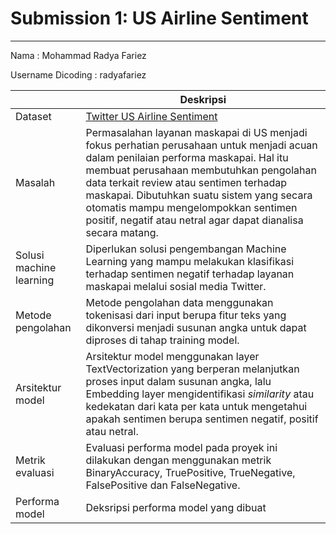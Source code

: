 # Submission 1: US Airline Sentiment
-------------------------------------------------------------------

Nama : Mohammad Radya Fariez

Username Dicoding : radyafariez

|	                       | Deskripsi                                                            |
|------------------------|----------------------------------------------------------------------|
|Dataset                 | [Twitter US Airline Sentiment](https://www.kaggle.com/datasets/crowdflower/twitter-airline-sentiment?select=Tweets.csv)                                                                              |
|Masalah                 | Permasalahan layanan maskapai di US menjadi fokus perhatian perusahaan untuk menjadi acuan dalam penilaian performa maskapai. Hal itu membuat perusahaan membutuhkan pengolahan data terkait review atau sentimen terhadap maskapai. Dibutuhkan suatu sistem yang secara otomatis mampu mengelompokkan sentimen positif, negatif atau netral agar dapat dianalisa secara matang.                                                                        |
|Solusi machine learning | Diperlukan solusi pengembangan Machine Learning yang mampu melakukan klasifikasi terhadap sentimen negatif terhadap layanan maskapai melalui sosial media Twitter.                                 |
|Metode pengolahan	     | Metode pengolahan data menggunakan tokenisasi dari input berupa fitur teks yang dikonversi menjadi susunan angka untuk dapat diproses di tahap training model.                                     |
|Arsitektur model	       | Arsitektur model menggunakan layer TextVectorization yang berperan melanjutkan proses input dalam susunan angka, lalu Embedding layer mengidentifikasi _similarity_ atau kedekatan dari kata per kata untuk mengetahui apakah sentimen berupa sentimen negatif, positif atau netral.                                          |
|Metrik evaluasi	       | Evaluasi performa model pada proyek ini dilakukan dengan menggunakan metrik BinaryAccuracy, TruePositive, TrueNegative, FalsePositive dan FalseNegative.                                    |
|Performa model	         | Deksripsi performa model yang dibuat                                 |
